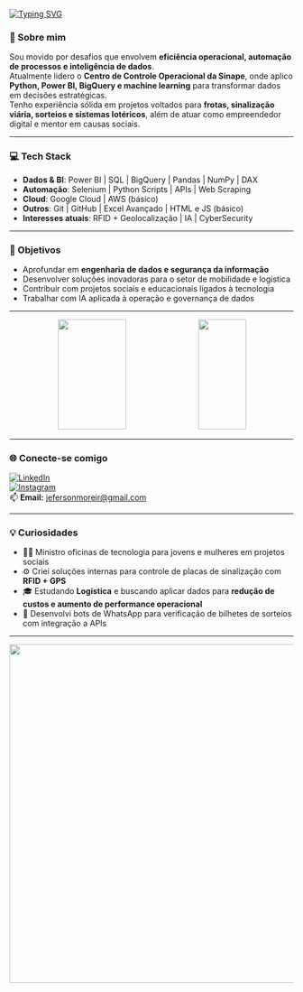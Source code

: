 [![Typing SVG](https://readme-typing-svg.herokuapp.com/?color=36BCF7FF&size=35&center=true&vCenter=true&width=1000&lines=Olá,+meu+nome+é+Jeferson+Paz+Moreira;Sou+Especialista+em+Dados+e+Automação;CCO+na+Sinape+Sinalização+Viária)](https://git.io/typing-svg)

### 🚀 Sobre mim

Sou movido por desafios que envolvem **eficiência operacional, automação de processos e inteligência de dados**.  
Atualmente lidero o **Centro de Controle Operacional da Sinape**, onde aplico **Python, Power BI, BigQuery e machine learning** para transformar dados em decisões estratégicas.  
Tenho experiência sólida em projetos voltados para **frotas, sinalização viária, sorteios e sistemas lotéricos**, além de atuar como empreendedor digital e mentor em causas sociais.

---

### 💻 Tech Stack

- **Dados & BI**: Power BI | SQL | BigQuery | Pandas | NumPy | DAX  
- **Automação**: Selenium | Python Scripts | APIs | Web Scraping  
- **Cloud**: Google Cloud | AWS (básico)  
- **Outros**: Git | GitHub | Excel Avançado | HTML e JS (básico)  
- **Interesses atuais**: RFID + Geolocalização | IA | CyberSecurity

---

### 🎯 Objetivos

- Aprofundar em **engenharia de dados e segurança da informação**  
- Desenvolver soluções inovadoras para o setor de mobilidade e logística  
- Contribuir com projetos sociais e educacionais ligados à tecnologia  
- Trabalhar com IA aplicada à operação e governança de dados  

---

<div align="center">  
  <img width="49%" height="195px" src="https://github-readme-stats.vercel.app/api?username=JefMoreira&show_icons=true&count_private=true&hide_border=true&title_color=00CED1&icon_color=20B2AA&text_color=FFFFFF&bg_color=0d1117"/>
  <img width="41%" height="195px" src="https://github-readme-stats.vercel.app/api/top-langs/?username=JefMoreira&layout=compact&hide_border=true&title_color=00CED1&text_color=FFFFFF&bg_color=0d1117" />
</div>

---

### 🌐 Conecte-se comigo

[![LinkedIn](https://img.shields.io/badge/-LinkedIn-0A66C2?style=for-the-badge&logo=linkedin&logoColor=white)](https://www.linkedin.com/in/jeferson-paz-moreira-87233021/)  
[![Instagram](https://img.shields.io/badge/-Instagram-E1306C?style=for-the-badge&logo=instagram&logoColor=white)](https://www.instagram.com/__jefersonmoreira/)  
📫 **Email:** jefersonmoreir@gmail.com

---

### 💡 Curiosidades

- 👨‍🏫 Ministro oficinas de tecnologia para jovens e mulheres em projetos sociais  
- ⚙️ Criei soluções internas para controle de placas de sinalização com **RFID + GPS**  
- 🎓 Estudando **Logística** e buscando aplicar dados para **redução de custos e aumento de performance operacional**  
- 🎲 Desenvolvi bots de WhatsApp para verificação de bilhetes de sorteios com integração a APIs  

---

<p align="center">
<img src="https://i.pinimg.com/originals/f1/ed/a4/f1eda4768df8d8135c779772f2833e88.gif" width="600px">
</p>
